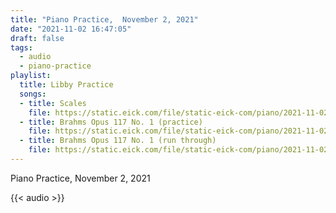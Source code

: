 ```yaml
---
title: "Piano Practice,  November 2, 2021"
date: "2021-11-02 16:47:05"
draft: false
tags:
  - audio
  - piano-practice
playlist:
  title: Libby Practice
  songs:
  - title: Scales
    file: https://static.eick.com/file/static-eick-com/piano/2021-11-02-001.mp3
  - title: Brahms Opus 117 No. 1 (practice)
    file: https://static.eick.com/file/static-eick-com/piano/2021-11-02-002.mp3
  - title: Brahms Opus 117 No. 1 (run through)
    file: https://static.eick.com/file/static-eick-com/piano/2021-11-02-003.mp3
---
```

Piano Practice, November 2, 2021

<!--more-->

{{< audio >}}
